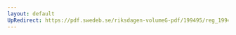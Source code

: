 ```yaml
---
layout: default
UpRedirect: https://pdf.swedeb.se/riksdagen-volumeG-pdf/199495/reg_199495/reg_199495_0305.pdf
---
```

